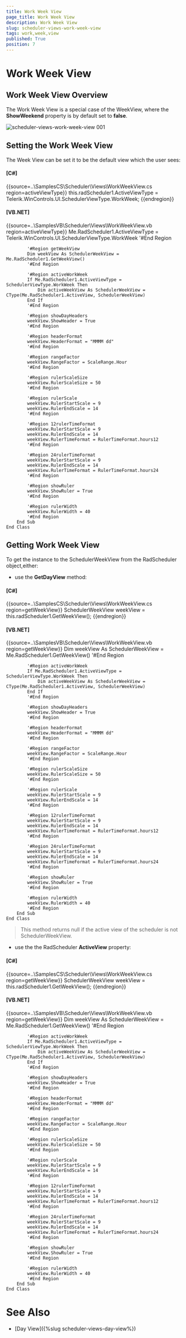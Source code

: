 ```yaml
---
title: Work Week View
page_title: Work Week View
description: Work Week View
slug: scheduler-views-work-week-view
tags: work,week,view
published: True
position: 7
---
```


# Work Week View



## Work Week View Overview

The Work Week View is a special case of the WeekView, where the
          __ShowWeekend__ property is by default set to
          __false__.
        

![scheduler-views-work-week-view 001](images/scheduler-views-work-week-view001.png)

## Setting the Work Week View

The Week View can be set it to be the default view which the user sees:

#### __[C#]__

{{source=..\SamplesCS\Scheduler\Views\WorkWeekView.cs region=activeViewType}}
	            this.radScheduler1.ActiveViewType = Telerik.WinControls.UI.SchedulerViewType.WorkWeek;
	{{endregion}}



#### __[VB.NET]__

{{source=..\SamplesVB\Scheduler\Views\WorkWeekView.vb region=activeViewType}}
	        Me.RadScheduler1.ActiveViewType = Telerik.WinControls.UI.SchedulerViewType.WorkWeek
	        '#End Region
	
	        '#Region getWeekView
	        Dim weekView As SchedulerWeekView = Me.RadScheduler1.GetWeekView()
	        '#End Region
	
	        '#Region activeWorkWeek
	        If Me.RadScheduler1.ActiveViewType = SchedulerViewType.WorkWeek Then
	            Dim activeWeekView As SchedulerWeekView = CType(Me.RadScheduler1.ActiveView, SchedulerWeekView)
	        End If
	        '#End Region
	
	        '#Region showDayHeaders
	        weekView.ShowHeader = True
	        '#End Region
	
	        '#Region headerFormat
	        weekView.HeaderFormat = "MMMM dd"
	        '#End Region
	
	        '#Region rangeFactor
	        weekView.RangeFactor = ScaleRange.Hour
	        '#End Region
	
	        '#Region rulerScaleSize
	        weekView.RulerScaleSize = 50
	        '#End Region
	
	        '#Region rulerScale
	        weekView.RulerStartScale = 9
	        weekView.RulerEndScale = 14
	        '#End Region
	
	        '#Region 12rulerTimeFormat
	        weekView.RulerStartScale = 9
	        weekView.RulerEndScale = 14
	        weekView.RulerTimeFormat = RulerTimeFormat.hours12
	        '#End Region
	
	        '#Region 24rulerTimeFormat
	        weekView.RulerStartScale = 9
	        weekView.RulerEndScale = 14
	        weekView.RulerTimeFormat = RulerTimeFormat.hours24
	        '#End Region
	
	        '#Region showRuler
	        weekView.ShowRuler = True
	        '#End Region
	
	        '#Region rulerWidth
	        weekView.RulerWidth = 40
	        '#End Region
	    End Sub
	End Class



## Getting Work Week View

To get the instance to the SchedulerWeekView from the RadScheduler object,either:

* use the __GetDayView__ method:
            

#### __[C#]__

{{source=..\SamplesCS\Scheduler\Views\WorkWeekView.cs region=getWeekView}}
	            SchedulerWeekView weekView = this.radScheduler1.GetWeekView();
	{{endregion}}



#### __[VB.NET]__

{{source=..\SamplesVB\Scheduler\Views\WorkWeekView.vb region=getWeekView}}
	        Dim weekView As SchedulerWeekView = Me.RadScheduler1.GetWeekView()
	        '#End Region
	
	        '#Region activeWorkWeek
	        If Me.RadScheduler1.ActiveViewType = SchedulerViewType.WorkWeek Then
	            Dim activeWeekView As SchedulerWeekView = CType(Me.RadScheduler1.ActiveView, SchedulerWeekView)
	        End If
	        '#End Region
	
	        '#Region showDayHeaders
	        weekView.ShowHeader = True
	        '#End Region
	
	        '#Region headerFormat
	        weekView.HeaderFormat = "MMMM dd"
	        '#End Region
	
	        '#Region rangeFactor
	        weekView.RangeFactor = ScaleRange.Hour
	        '#End Region
	
	        '#Region rulerScaleSize
	        weekView.RulerScaleSize = 50
	        '#End Region
	
	        '#Region rulerScale
	        weekView.RulerStartScale = 9
	        weekView.RulerEndScale = 14
	        '#End Region
	
	        '#Region 12rulerTimeFormat
	        weekView.RulerStartScale = 9
	        weekView.RulerEndScale = 14
	        weekView.RulerTimeFormat = RulerTimeFormat.hours12
	        '#End Region
	
	        '#Region 24rulerTimeFormat
	        weekView.RulerStartScale = 9
	        weekView.RulerEndScale = 14
	        weekView.RulerTimeFormat = RulerTimeFormat.hours24
	        '#End Region
	
	        '#Region showRuler
	        weekView.ShowRuler = True
	        '#End Region
	
	        '#Region rulerWidth
	        weekView.RulerWidth = 40
	        '#End Region
	    End Sub
	End Class



>This method
                returns null if the active view of the scheduler is not
                SchedulerWeekView.
              

* use the the RadScheduler __ActiveView__ property:
               
            

#### __[C#]__

{{source=..\SamplesCS\Scheduler\Views\WorkWeekView.cs region=getWeekView}}
	            SchedulerWeekView weekView = this.radScheduler1.GetWeekView();
	{{endregion}}



#### __[VB.NET]__

{{source=..\SamplesVB\Scheduler\Views\WorkWeekView.vb region=getWeekView}}
	        Dim weekView As SchedulerWeekView = Me.RadScheduler1.GetWeekView()
	        '#End Region
	
	        '#Region activeWorkWeek
	        If Me.RadScheduler1.ActiveViewType = SchedulerViewType.WorkWeek Then
	            Dim activeWeekView As SchedulerWeekView = CType(Me.RadScheduler1.ActiveView, SchedulerWeekView)
	        End If
	        '#End Region
	
	        '#Region showDayHeaders
	        weekView.ShowHeader = True
	        '#End Region
	
	        '#Region headerFormat
	        weekView.HeaderFormat = "MMMM dd"
	        '#End Region
	
	        '#Region rangeFactor
	        weekView.RangeFactor = ScaleRange.Hour
	        '#End Region
	
	        '#Region rulerScaleSize
	        weekView.RulerScaleSize = 50
	        '#End Region
	
	        '#Region rulerScale
	        weekView.RulerStartScale = 9
	        weekView.RulerEndScale = 14
	        '#End Region
	
	        '#Region 12rulerTimeFormat
	        weekView.RulerStartScale = 9
	        weekView.RulerEndScale = 14
	        weekView.RulerTimeFormat = RulerTimeFormat.hours12
	        '#End Region
	
	        '#Region 24rulerTimeFormat
	        weekView.RulerStartScale = 9
	        weekView.RulerEndScale = 14
	        weekView.RulerTimeFormat = RulerTimeFormat.hours24
	        '#End Region
	
	        '#Region showRuler
	        weekView.ShowRuler = True
	        '#End Region
	
	        '#Region rulerWidth
	        weekView.RulerWidth = 40
	        '#End Region
	    End Sub
	End Class



# See Also

 * [Day View]({%slug scheduler-views-day-view%})
